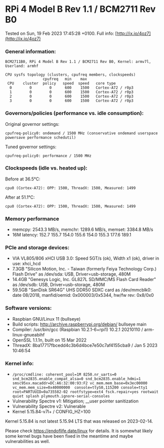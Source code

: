 # RPi 4 Model B Rev 1.1 / BCM2711 Rev B0

Tested on Sun, 19 Feb 2023 17:45:28 +0100. Full info: [http://ix.io/4oz7](http://ix.io/4oz7)

### General information:

    BCM2711B0, RPi 4 Model B Rev 1.1 / BCM2711 Rev B0, Kernel: armv7l, Userland: armhf
    
    CPU sysfs topology (clusters, cpufreq members, clockspeeds)
                     cpufreq   min    max
     CPU    cluster  policy   speed  speed   core type
      0        0        0      600    1500   Cortex-A72 / r0p3
      1        0        0      600    1500   Cortex-A72 / r0p3
      2        0        0      600    1500   Cortex-A72 / r0p3
      3        0        0      600    1500   Cortex-A72 / r0p3

### Governors/policies (performance vs. idle consumption):

Original governor settings:

    cpufreq-policy0: ondemand / 1500 MHz (conservative ondemand userspace powersave performance schedutil)

Tuned governor settings:

    cpufreq-policy0: performance / 1500 MHz

### Clockspeeds (idle vs. heated up):

Before at 36.5°C:

    cpu0 (Cortex-A72): OPP: 1500, ThreadX: 1500, Measured: 1499 

After at 51.1°C:

    cpu0 (Cortex-A72): OPP: 1500, ThreadX: 1500, Measured: 1499 

### Memory performance

  * memcpy: 2543.3 MB/s, memchr: 1289.6 MB/s, memset: 3384.8 MB/s
  * 16M latency: 152.7 155.7 154.0 155.6 154.0 155.3 177.6 189.1 

### PCIe and storage devices:

  * VIA VL805/806 xHCI USB 3.0: Speed 5GT/s (ok), Width x1 (ok), driver in use: xhci_hcd
  * 7.3GB "Silicon Motion, Inc. - Taiwan (formerly Feiya Technology Corp.) Flash Drive" as /dev/sda: USB, Driver=usb-storage, 480M
  * 14.4GB "Genesys Logic, Inc. GL827L SD/MMC/MS Flash Card Reader" as /dev/sdb: USB, Driver=usb-storage, 480M
  * 59.5GB "SanDisk SR64G" UHS DDR50 SDXC card as /dev/mmcblk0: date 08/2018, manfid/oemid: 0x000003/0x5344, hw/fw rev: 0x8/0x0

### Software versions:

  * Raspbian GNU/Linux 11 (bullseye)
  * Build scripts: http://archive.raspberrypi.org/debian/ bullseye main
  * Compiler: /usr/bin/gcc (Raspbian 10.2.1-6+rpi1) 10.2.1 20210110 / arm-linux-gnueabihf
  * OpenSSL 1.1.1n, built on 15 Mar 2022
  * ThreadX: 8ba17717fbcedd4c3b6d4bce7e50c7af4155cba9 / Jan  5 2023 10:46:54 

### Kernel info:

  * `/proc/cmdline: coherent_pool=1M 8250.nr_uarts=0 snd_bcm2835.enable_compat_alsa=0 snd_bcm2835.enable_hdmi=1  smsc95xx.macaddr=DC:A6:32:00:93:F2 vc_mem.mem_base=0x3ec00000 vc_mem.mem_size=0x40000000  console=ttyS0,115200 console=tty1 root=PARTUUID=0a735582-02 rootfstype=ext4 fsck.repair=yes rootwait quiet splash plymouth.ignore-serial-consoles`
  * Vulnerability Spectre v1:        Mitigation; __user pointer sanitization
  * Vulnerability Spectre v2:        Vulnerable
  * Kernel 5.15.84-v7l+ / CONFIG_HZ=100

Kernel 5.15.84 is not latest 5.15.94 LTS that was released on 2023-02-14.

Please check https://endoflife.date/linux for details. It is somewhat likely
some kernel bugs have been fixed in the meantime and maybe vulnerabilities
as well.
